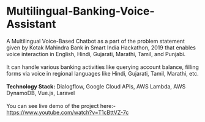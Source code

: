 # Multilingual-Banking-Voice-Assistant
A Multilingual Voice-Based Chatbot as a part of the problem statement given by Kotak Mahindra Bank in Smart India Hackathon, 2019 that enables voice interaction in English, Hindi, Gujarati, Marathi, Tamil, and Punjabi.
<br/>
<br/>
It can handle various banking activities like querying account balance, filling forms via voice in regional languages like Hindi, Gujarati, Tamil, Marathi, etc.
<br/>
<br/>
**Technology Stack:** Dialogflow, Google Cloud APIs, AWS Lambda, AWS DynamoDB, Vue.js, Laravel
<br/>
<br/>
You can see live demo of the project here:-<br/>
https://www.youtube.com/watch?v=T1cBttVZ-7c

